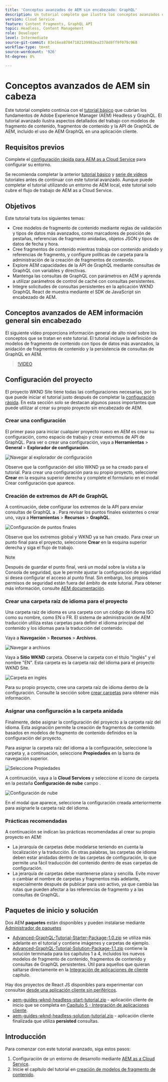 ```yaml
---
title: 'Conceptos avanzados de AEM sin encabezado: GraphQL'
description: Un tutorial completo que ilustra los conceptos avanzados de las API de Adobe Experience Manager (AEM) GraphQL.
version: Cloud Service
feature: Content Fragments, GraphQL API
topic: Headless, Content Management
role: Developer
level: Intermediate
source-git-commit: 83e16ea87847182139982ea2378d8ff9f079c968
workflow-type: tm+mt
source-wordcount: '926'
ht-degree: 0%

---
```


# Conceptos avanzados de AEM sin cabeza

Este tutorial completo continúa con el [tutorial básico](../multi-step/overview.md) que cubrían los fundamentos de Adobe Experience Manager (AEM) Headless y GraphQL. El tutorial avanzado ilustra aspectos detallados del trabajo con modelos de fragmento de contenido, fragmentos de contenido y la API de GraphQL de AEM, incluido el uso de AEM GraphQL en una aplicación cliente.

## Requisitos previos

Complete el [configuración rápida para AEM as a Cloud Service](../quick-setup/cloud-service.md) para configurar su entorno.

Se recomienda completar la anterior [tutorial básico](../multi-step/overview.md) y [serie de vídeos](../video-series/modeling-basics.md) tutoriales antes de continuar con este tutorial avanzado. Aunque puede completar el tutorial utilizando un entorno de AEM local, este tutorial solo cubre el flujo de trabajo de AEM as a Cloud Service.

## Objetivos

Este tutorial trata los siguientes temas:

* Cree modelos de fragmento de contenido mediante reglas de validación y tipos de datos más avanzados, como marcadores de posición de pestañas, referencias de fragmento anidadas, objetos JSON y tipos de datos de fecha y hora.
* Cree fragmentos de contenido mientras trabaja con contenido anidado y referencias de fragmento, y configure políticas de carpeta para la administración de la creación de fragmentos de contenido.
* Explore AEM capacidades de la API de GraphQL mediante consultas de GraphQL con variables y directivas.
* Mantenga las consultas de GraphQL con parámetros en AEM y aprenda a utilizar parámetros de control de caché con consultas persistentes.
* Integre solicitudes de consultas persistentes en la aplicación WKND GraphQL React de muestra mediante el SDK de JavaScript sin encabezado de AEM.

## Conceptos avanzados de AEM información general sin encabezado

El siguiente vídeo proporciona información general de alto nivel sobre los conceptos que se tratan en este tutorial. El tutorial incluye la definición de modelos de fragmento de contenido con tipos de datos más avanzados, la anidación de fragmentos de contenido y la persistencia de consultas de GraphQL en AEM.

>[!VIDEO](https://video.tv.adobe.com/v/340035/?quality=12&learn=on)

## Configuración del proyecto

El proyecto WKND Site tiene todas las configuraciones necesarias, por lo que puede iniciar el tutorial justo después de completar la [configuración rápida](../quick-setup/cloud-service.md). En esta sección solo se destacan algunos pasos importantes que puede utilizar al crear su propio proyecto sin encabezado de AEM.

### Crear una configuración

El primer paso para iniciar cualquier proyecto nuevo en AEM es crear su configuración, como espacio de trabajo y crear extremos de API de GraphQL. Para ver o crear una configuración, vaya a **Herramientas** > **General** > **Explorador de configuración**.

![Navegar al explorador de configuración](assets/overview/create-configuration.png)

Observe que la configuración del sitio WKND ya se ha creado para el tutorial. Para crear una configuración para su propio proyecto, seleccione **Crear** en la esquina superior derecha y complete el formulario en el modal Crear configuración que aparece.

### Creación de extremos de API de GraphQL

A continuación, debe configurar los extremos de la API para enviar consultas de GraphQL a . Para revisar los puntos finales existentes o crear uno, vaya a **Herramientas** > **Recursos** > **GraphQL**.

![Configuración de puntos finales](assets/overview/endpoints.png)

Observe que los extremos global y WKND ya se han creado. Para crear un punto final para el proyecto, seleccione **Crear** en la esquina superior derecha y siga el flujo de trabajo.

>[!NOTE]
>
> Después de guardar el punto final, verá un modal sobre la visita a la Consola de seguridad, que le permite ajustar la configuración de seguridad si desea configurar el acceso al punto final. Sin embargo, los propios permisos de seguridad están fuera del ámbito de este tutorial. Para obtener más información, consulte [AEM documentación](https://experienceleague.adobe.com/docs/experience-manager-64/administering/security/security.html).

### Crear una carpeta raíz de idioma para el proyecto

Una carpeta raíz de idioma es una carpeta con un código de idioma ISO como su nombre, como EN o FR. El sistema de administración de AEM traducción utiliza estas carpetas para definir el idioma principal del contenido y los idiomas para la traducción del contenido.

Vaya a **Navegación** > **Recursos** > **Archivos**.

![Navegar a archivos](assets/overview/files.png)

Vaya a **Sitio WKND** carpeta. Observe la carpeta con el título &quot;Inglés&quot; y el nombre &quot;EN&quot;. Esta carpeta es la carpeta raíz del idioma para el proyecto WKND Site.

![Carpeta en inglés](assets/overview/english.png)

Para su propio proyecto, cree una carpeta raíz de idioma dentro de la configuración. Consulte la sección sobre [crear carpetas](/help/headless-tutorial/graphql/advanced-graphql/author-content-fragments.md#create-folders) para obtener más información.

### Asignar una configuración a la carpeta anidada

Finalmente, debe asignar la configuración del proyecto a la carpeta raíz del idioma. Esta asignación permite la creación de fragmentos de contenido basados en modelos de fragmento de contenido definidos en la configuración del proyecto.

Para asignar la carpeta raíz del idioma a la configuración, seleccione la carpeta y, a continuación, seleccione **Propiedades** en la barra de navegación superior.

![Seleccione Propiedades](assets/overview/properties.png)

A continuación, vaya a la **Cloud Services** y seleccione el icono de carpeta en la pestaña **Configuración de nube** campo .

![Configuración de nube](assets/overview/cloud-conf.png)

En el modal que aparece, seleccione la configuración creada anteriormente para asignarle la carpeta raíz del idioma.

### Prácticas recomendadas

A continuación se indican las prácticas recomendadas al crear su propio proyecto en AEM:

* La jerarquía de carpetas debe modelarse teniendo en cuenta la localización y la traducción. En otras palabras, las carpetas de idioma deben estar anidadas dentro de las carpetas de configuración, lo que permite una fácil traducción del contenido dentro de esas carpetas de configuración.
* La jerarquía de carpetas debe mantenerse plana y sencilla. Evite mover o cambiar el nombre de carpetas y fragmentos más adelante, especialmente después de publicar para uso activo, ya que cambia las rutas que pueden afectar a las referencias de fragmento y a las consultas de GraphQL.

## Paquetes de inicio y solución

Dos AEM **paquetes** están disponibles y pueden instalarse mediante [Administrador de paquetes](/help/headless-tutorial/graphql/advanced-graphql/author-content-fragments.md#sample-content)

* [Advanced-GraphQL-Tutorial-Starter-Package-1.0.zip](/help/headless-tutorial/graphql/advanced-graphql/assets/tutorial-files/Advanced-GraphQL-Tutorial-Starter-Package-1.0.zip) se utiliza más adelante en el tutorial y contiene imágenes y carpetas de ejemplo.
* [Advanced-GraphQL-Tutorial-Solution-Package-1.1.zip](/help/headless-tutorial/graphql/advanced-graphql/assets/tutorial-files/Advanced-GraphQL-Tutorial-Solution-Package-1.1.zip) contiene la solución terminada para los capítulos 1 a 4, incluidos los nuevos modelos de fragmento de contenido, fragmentos de contenido y consultas de GraphQL persistentes. Útil para aquellos que quieran saltarse directamente en la [Integración de aplicaciones de cliente](/help/headless-tutorial/graphql/advanced-graphql/client-application-integration.md) capítulo.

Hay dos proyectos de React JS disponibles para experimentar con consultas [desde una aplicación cliente sin periféricos](/help/headless-tutorial/graphql/advanced-graphql/client-application-integration.md).

* [aem-guides-wknd-headless-start-tutorial.zip](/help/headless-tutorial/graphql/advanced-graphql/assets/tutorial-files/aem-guides-wknd-headless-start-tutorial.zip) - aplicación cliente de inicio que se completa en [Capítulo 5 - Integración de aplicaciones cliente](/help/headless-tutorial/graphql/advanced-graphql/client-application-integration.md).
* [aem-guides-wknd-headless-solution-tutorial.zip](/help/headless-tutorial/graphql/advanced-graphql/assets/tutorial-files/aem-guides-wknd-headless-solution-tutorial.zip) - aplicación cliente finalizada que utiliza **persisted** consultas.


## Introducción

Para comenzar con este tutorial avanzado, siga estos pasos:

1. Configuración de un entorno de desarrollo mediante [AEM as a Cloud Service](../quick-setup/cloud-service.md).
1. Inicie el capítulo del tutorial en [creación de modelos de fragmento de contenido](/help/headless-tutorial/graphql/advanced-graphql/create-content-fragment-models.md).
